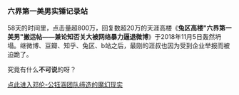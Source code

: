### 六界第一美男实锤记录站

58天的时间里，点击量超800万，回复数超20万的天涯高楼《**兔区高楼"六界第一美男"搬运帖——兼论知否关大被网络暴力逼退微博**》于2018年11月5日轰然坍塌。继微博、豆瓣、知乎、兔区、b站之后，最刚的涯叔也因为受到企业举报而被迫跪了。

究竟有什么**不可说**的呀？

[点此进入邓伦-公钰涵团队缔造的魔幻现实](https://liujiediyimeinan.github.io/XMNQ/)
